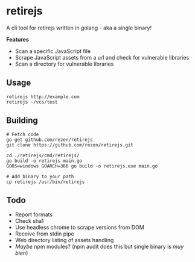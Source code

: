 # retirejs
A cli tool for retirejs written in golang - aka a single binary!

**Features**  

- Scan a specific JavaScript file
- Scrape JavaScript assets from a url and check for vulnerable libraries
- Scan a directory for vulnerable libraries

## Usage
```shell
retirejs http://example.com
retirejs ~/vcs/test
```

## Building
```
# Fetch code
go get github.com/rezen/retirejs
git clone https://github.com/rezen/retirejs.git

cd ./retirejs/cmd/retirejs/
go build -o retirejs main.go
GOOS=windows GOARCH=386 go build -o retirejs.exe main.go

# Add binary to your path
cp retirejs /usr/bin/retirejs
```

## Todo
- Report formats
- Check sha1 
- Use headless chrome to scrape versions from DOM
- Receive from stdin pipe
- Web directory listing of assets handling
- *Maybe* npm modules? (npm audit does this but single binary is *muy bien*)
